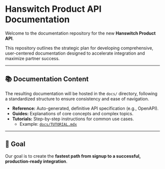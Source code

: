 # Hanswitch Product API Documentation

Welcome to the documentation repository for the new **Hanswitch Product API**.

This repository outlines the strategic plan for developing comprehensive, user-centered documentation designed to accelerate integration and maximize partner success.


---

## 📚 Documentation Content

The resulting documentation will be hosted in the `docs/` directory, following a standardized structure to ensure consistency and ease of navigation.

- **Reference:** Auto-generated, definitive API specification (e.g., OpenAPI).  
- **Guides:** Explanations of core concepts and complex topics.  
- **Tutorials:** Step-by-step instructions for common use cases.  
  - Example: [`docs/TUTORIAL.mdx`](./docs/tutorial.mdx)

---

## 🎯 Goal

Our goal is to create the **fastest path from signup to a successful, production-ready integration**.
